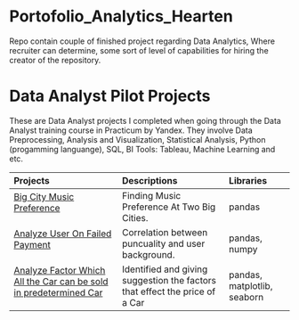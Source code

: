 # Portofolio_Analytics_Hearten
Repo contain couple of finished project regarding Data Analytics, Where recruiter can determine, some sort of level of capabilities for hiring the creator of the repository. 

# Data Analyst Pilot Projects
These are Data Analyst projects I completed when going through the Data Analyst training course in Practicum by Yandex. They involve Data Preprocessing, Analysis and Visualization, Statistical Analysis, Python (progamming languange), SQL, BI Tools: Tableau, Machine Learning and etc.

Projects | Descriptions | Libraries
:-------- | :------------ | :-------- |
<a href="https://github.com/StraightdDumbledore/Portofolio_Analytics_Hearten/tree/Credit-Risk-Analysis" title="Big City Music Preference">Big City Music Preference</a></p> | Finding Music Preference At Two Big Cities. | pandas
<a href="https://github.com/StraightdDumbledore/Portofolio_Analytics_Hearten/tree/Kredit-Risk-Analysis" title="identified correlation between on time payement with user background">Analyze User On Failed Payment </a></p> | Correlation between puncuality and user background. | pandas, numpy
<a href="https://github.com/StraightdDumbledore/Portofolio_Analytics_Hearten/tree/Factor-That-Make-a-Car-Salable" title="Identified different factor for a car can be sold in many other ways">Analyze Factor Which All the Car can be sold in predetermined Car</a></p> | Identified and giving suggestion the factors that effect the price of a Car | pandas, matplotlib, seaborn

